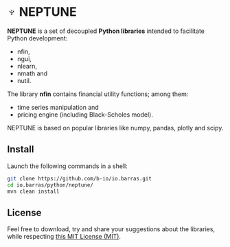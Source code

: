 # ♆ NEPTUNE

**NEPTUNE** is a set of decoupled **Python libraries** intended to facilitate Python development:

* nfin,
* ngui,
* nlearn,
* nmath and
* nutil.

The library **nfin** contains financial utility functions; among them:

* time series manipulation and
* pricing engine (including Black-Scholes model).

NEPTUNE is based on popular libraries like numpy, pandas, plotly and scipy.

## Install

Launch the following commands in a shell:

~~~bash
git clone https://github.com/b-io/io.barras.git
cd io.barras/python/neptune/
mvn clean install
~~~

## License

Feel free to download, try and share your suggestions about the libraries,
while respecting [this MIT License (MIT)][license].

[license]: <LICENSE>
